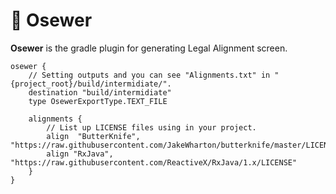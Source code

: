 # 🙇 Osewer

**Osewer** is the gradle plugin for generating Legal Alignment screen.

```
osewer {
	// Setting outputs and you can see "Alignments.txt" in "{project_root}/build/intermidiate/".
	destination "build/intermidiate"
	type OsewerExportType.TEXT_FILE
	
	alignments {
    	// List up LICENSE files using in your project.
		align  "ButterKnife", "https://raw.githubusercontent.com/JakeWharton/butterknife/master/LICENSE.txt"
		align "RxJava", "https://raw.githubusercontent.com/ReactiveX/RxJava/1.x/LICENSE"
	}
}
```
